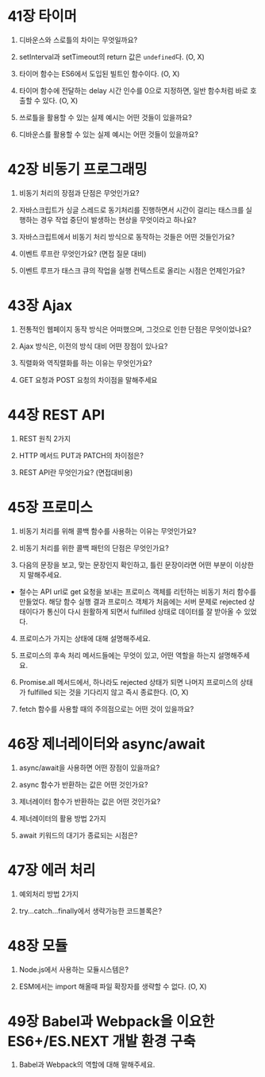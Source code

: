 # 41장 타이머

1. 디바운스와 스로틀의 차이는 무엇일까요?

2. setInterval과 setTimeout의 return 값은 `undefined`다. (O, X)

3. 타이머 함수는 ES6에서 도입된 빌트인 함수이다. (O, X)

4. 타이머 함수에 전달하는 delay 시간 인수를 0으로 지정하면, 일반 함수처럼 바로 호출할 수 있다. (O, X)

5. 쓰로틀을 활용할 수 있는 실제 예시는 어떤 것들이 있을까요?

6. 디바운스를 활용할 수 있는 실제 예시는 어떤 것들이 있을까요?


# 42장 비동기 프로그래밍

1. 비동기 처리의 장점과 단점은 무엇인가요?

2. 자바스크립트가 싱글 스레드로 동기처리를 진행하면서 시간이 걸리는 태스크를 실행하는 경우 작업 중단이 발생하는 현상을 무엇이라고 하나요?

3. 자바스크립트에서 비동기 처리 방식으로 동작하는 것들은 어떤 것들인가요? 

4. 이벤트 루프란 무엇인가요? (면접 질문 대비)

5. 이벤트 루프가 태스크 큐의 작업을 실행 컨텍스트로 올리는 시점은 언제인가요?


# 43장 Ajax

1. 전통적인 웹페이지 동작 방식은 어떠했으며, 그것으로 인한 단점은 무엇이었나요?

2. Ajax 방식은, 이전의 방식 대비 어떤 장점이 있나요?

3. 직렬화와 역직렬화를 하는 이유는 무엇인가요? 

4. GET 요청과 POST 요청의 차이점을 말해주세요


# 44장 REST API

1. REST 원칙 2가지

2. HTTP 메서드 PUT과 PATCH의 차이점은?

3. REST API란 무엇인가요? (면접대비용)


# 45장 프로미스

1. 비동기 처리를 위해 콜백 함수를 사용하는 이유는 무엇인가요?

2. 비동기 처리를 위한 콜백 패턴의 단점은 무엇인가요?

3. 다음의 문장을 보고, 맞는 문장인지 확인하고, 틀린 문장이라면 어떤 부분이 이상한지 말해주세요.
- 철수는 API url로 get 요청을 보내는 프로미스 객체를 리턴하는 비동기 처리 함수를 만들었다. 해당 함수 실행 결과 프로미스 객체가 처음에는 서버 문제로 rejected 상태이다가 통신이 다시 원활하게 되면서 fulfilled 상태로 데이터를 잘 받아올 수 있었다.

4. 프로미스가 가지는 상태에 대해 설명해주세요. 

5. 프로미스의 후속 처리 메서드들에는 무엇이 있고, 어떤 역할을 하는지 설명해주세요.

6. Promise.all 메서드에서, 하나라도 rejected 상태가 되면 나머지 프로미스의 상태가 fulfilled 되는 것을 기다리지 않고 즉시 종료한다.  (O, X)

7. fetch 함수를 사용할 때의 주의점으로는 어떤 것이 있을까요?


# 46장 제너레이터와 async/await

1. async/await을 사용하면 어떤 장점이 있을까요?

2. async 함수가 반환하는 값은 어떤 것인가요?

3. 제너레이터 함수가 반환하는 값은 어떤 것인가요?

4. 제너레이터의 활용 방법 2가지

5. await 키워드의 대기가 종료되는 시점은?


# 47장 에러 처리

1. 예외처리 방법 2가지 

2. try...catch...finally에서 생략가능한 코드블록은?


# 48장 모듈

1. Node.js에서 사용하는 모듈시스템은?

2. ESM에서는 import 해올때 파일 확장자를 생략할 수 없다. (O, X)


# 49장 Babel과 Webpack을 이요한 ES6+/ES.NEXT 개발 환경 구축

1. Babel과 Webpack의 역할에 대해 말해주세요.